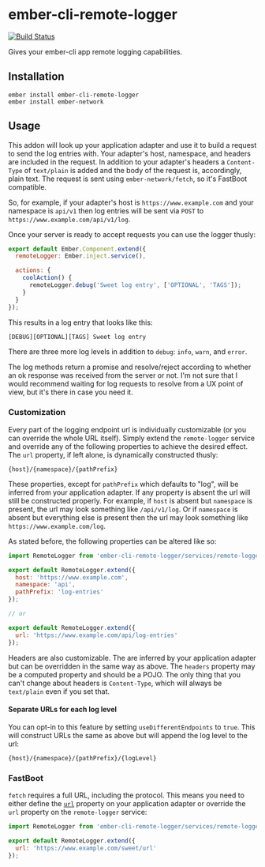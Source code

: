 # ember-cli-remote-logger

[![Build Status](https://travis-ci.org/robbiepitts/ember-cli-remote-logger.svg?branch=master)](https://travis-ci.org/robbiepitts/ember-cli-remote-logger)

Gives your ember-cli app remote logging capabilities.

## Installation

```
ember install ember-cli-remote-logger
ember install ember-network
```

## Usage

This addon will look up your application adapter and use it to build a request
to send the log entries with. Your adapter's host, namespace, and headers are
included in the request. In addition to your adapter's headers a `Content-Type`
of `text/plain` is added and the body of the request is, accordingly,
plain text. The request is sent using `ember-network/fetch`, so it's FastBoot
compatible.

So, for example, if your adapter's host is `https://www.example.com` and your
namespace is `api/v1` then log entries will be sent via `POST` to
`https://www.example.com/api/v1/log`.

Once your server is ready to accept requests you can use the logger thusly:

```js
export default Ember.Component.extend({
  remoteLogger: Ember.inject.service(),

  actions: {
    coolAction() {
      remoteLogger.debug('Sweet log entry', ['OPTIONAL', 'TAGS']);
    }
  }
});
```

This results in a log entry that looks like this:

```
[DEBUG][OPTIONAL][TAGS] Sweet log entry
```

There are three more log levels in addition to `debug`: `info`, `warn`, and
`error`.

The log methods return a promise and resolve/reject according to whether an ok
response was received from the server or not. I'm not sure that I would
recommend waiting for log requests to resolve from a UX point of view, but it's
there in case you need it.

### Customization

Every part of the logging endpoint url is individually customizable (or you can
override the whole URL itself). Simply extend the `remote-logger` service and
override any of the following properties to achieve the desired effect. The
`url` property, if left alone, is dynamically constructed thusly:

```
{host}/{namespace}/{pathPrefix}
```

These properties, except for `pathPrefix` which defaults to "log", will be
inferred from your application adapter. If any property is absent the url will
still be constructed properly. For example, if `host` is absent but `namespace`
is present, the url may look something like `/api/v1/log`. Or if `namespace` is
absent but everything else is present then the url may look something like
`https://www.example.com/log`.

As stated before, the following properties can be altered like so:

```js
import RemoteLogger from 'ember-cli-remote-logger/services/remote-logger';

export default RemoteLogger.extend({
  host: 'https://www.example.com',
  namespace: 'api',
  pathPrefix: 'log-entries'
});

// or

export default RemoteLogger.extend({
  url: 'https://www.example.com/api/log-entries'
});
```

Headers are also customizable. The are inferred by your application adapter but
can be overridden in the same way as above. The `headers` property may be a
computed property and should be a POJO. The only thing that you can't change
about headers is `Content-Type`, which will always be `text/plain` even if
you set that.

#### Separate URLs for each log level

You can opt-in to this feature by setting `useDifferentEndpoints` to `true`.
This will construct URLs the same as above but will append the log level to the
url:

```
{host}/{namespace}/{pathPrefix}/{logLevel}
```

### FastBoot

`fetch` requires a full URL, including the protocol. This means you need to
either define the
[`url`](http://emberjs.com/api/data/classes/DS.RESTAdapter.html#property_host)
property on your application adapter or override the `url` property on the
`remote-logger` service:

```js
import RemoteLogger from 'ember-cli-remote-logger/services/remote-logger';

export default RemoteLogger.extend({
  url: 'https://www.example.com/sweet/url'
});
```
